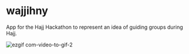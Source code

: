 # wajjihny

App for the Hajj Hackathon to represent an idea of guiding groups during Hajj.


![ezgif com-video-to-gif-2](https://user-images.githubusercontent.com/16857085/60380802-2cbc9e80-9a54-11e9-9f62-0c2e8beb1d81.gif)

